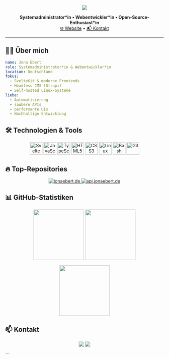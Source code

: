 <!-- Profilbanner -->
<p align="center">
  <img src="https://capsule-render.vercel.app/api?type=waving&color=0:005538,100:008939&height=180&section=header&text=Hi%20👋%20Ich%20bin%20Jona&fontColor=ffffff&fontSize=40&animation=fadeIn" />
</p>

<p align="center">
  <strong>Systemadministrator*in • Webentwickler*in • Open-Source-Enthusiast*in</strong><br/>
  <a href="https://jonaebert.de" target="_blank">🌐 Website</a> • 
  <a href="https://jonaebert.de/contact" target="_blank">📬 Kontakt</a>
</p>

---

## 👨‍💻 Über mich

```yaml
name: Jona Ebert
role: Systemadministrator*in & Webentwickler*in
location: Deutschland
fokus:
  - SvelteKit & moderne Frontends
  - Headless CMS (Strapi)
  - Self-hosted Linux-Systeme
liebe:
  - Automatisierung
  - saubere APIs
  - performante UIs
  - Nachhaltige Entwicklung
```

## 🛠️ Technologien & Tools

<p align="center">
  <img src="https://cdn.jsdelivr.net/gh/devicons/devicon/icons/svelte/svelte-original.svg" title="Svelte" width="40"/>
  <img src="https://cdn.jsdelivr.net/gh/devicons/devicon/icons/javascript/javascript-original.svg" title="JavaScript" width="40"/>
  <img src="https://cdn.jsdelivr.net/gh/devicons/devicon/icons/typescript/typescript-original.svg" title="TypeScript" width="40"/>
  <img src="https://cdn.jsdelivr.net/gh/devicons/devicon/icons/html5/html5-original.svg" title="HTML5" width="40"/>
  <img src="https://cdn.jsdelivr.net/gh/devicons/devicon/icons/css3/css3-original.svg" title="CSS3" width="40"/>
  <img src="https://cdn.jsdelivr.net/gh/devicons/devicon/icons/linux/linux-original.svg" title="Linux" width="40"/>
  <img src="https://cdn.jsdelivr.net/gh/devicons/devicon/icons/bash/bash-original.svg" title="Bash" width="40"/>
  <img src="https://cdn.jsdelivr.net/gh/devicons/devicon/icons/git/git-original.svg" title="Git" width="40"/>
</p>

## 🔥 Top-Repositories

<!-- Pin ausgewählter Repositories -->
<p align="center">
  <a href="https://github.com/jonaebert/jonaebert.de">
    <img src="https://github-readme-stats.vercel.app/api/pin/?username=jonaebert&repo=jonaebert.de&theme=tokyonight" alt="jonaebert.de" />
  </a>
  <a href="https://github.com/jonaebert/api.jonaebert.de">
    <img src="https://github-readme-stats.vercel.app/api/pin/?username=jonaebert&repo=api.jonaebert.de&theme=tokyonight" alt="api.jonaebert.de" />
  </a>
</p>


## 📊 GitHub-Statistiken
<p align="center"> <img src="https://github-readme-stats.vercel.app/api?username=jonaebert&show_icons=true&theme=tokyonight&hide_border=true&exclude_repo=jonaebert" height="160"/> <img src="https://github-readme-streak-stats.herokuapp.com/?user=jonaebert&theme=tokyonight&hide_border=true&exclude_repo=jonaebert" height="160"/> </p> <p align="center"> <img src="https://github-readme-stats.vercel.app/api/top-langs/?username=jonaebert&layout=compact&theme=tokyonight&hide_border=true&exclude_repo=jonaebert" height="160"/> </p>

## 📫 Kontakt
<p align="center"> <a href="https://jonaebert.de"><img src="https://img.shields.io/badge/Webseite-000000?style=for-the-badge&logo=google-chrome&logoColor=white"/></a> <a href="https://github.com/jonaebert"><img src="https://img.shields.io/badge/GitHub-181717?style=for-the-badge&logo=github&logoColor=white"/></a> </p> ```
